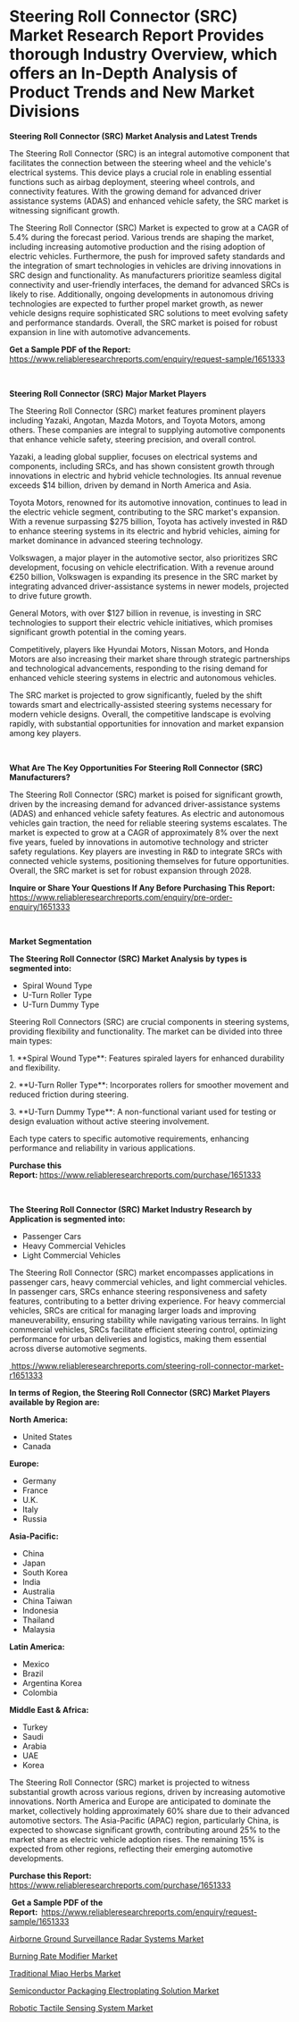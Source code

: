 <p><h1>Steering Roll Connector (SRC) Market Research Report Provides thorough Industry Overview, which offers an In-Depth Analysis of Product Trends and New Market Divisions</h1></p><p><strong>Steering Roll Connector (SRC) Market Analysis and Latest Trends</strong></p>
<p><p>The Steering Roll Connector (SRC) is an integral automotive component that facilitates the connection between the steering wheel and the vehicle's electrical systems. This device plays a crucial role in enabling essential functions such as airbag deployment, steering wheel controls, and connectivity features. With the growing demand for advanced driver assistance systems (ADAS) and enhanced vehicle safety, the SRC market is witnessing significant growth.</p><p>The Steering Roll Connector (SRC) Market is expected to grow at a CAGR of 5.4% during the forecast period. Various trends are shaping the market, including increasing automotive production and the rising adoption of electric vehicles. Furthermore, the push for improved safety standards and the integration of smart technologies in vehicles are driving innovations in SRC design and functionality. As manufacturers prioritize seamless digital connectivity and user-friendly interfaces, the demand for advanced SRCs is likely to rise. Additionally, ongoing developments in autonomous driving technologies are expected to further propel market growth, as newer vehicle designs require sophisticated SRC solutions to meet evolving safety and performance standards. Overall, the SRC market is poised for robust expansion in line with automotive advancements.</p></p>
<p><strong>Get a Sample PDF of the Report:&nbsp;</strong> <a href="https://www.reliableresearchreports.com/enquiry/request-sample/1651333?utm_campaign=10&utm_medium=2&utm_source=Github&utm_content=ia&utm_term=08122024&utm_id=steering-roll-connector-src">https://www.reliableresearchreports.com/enquiry/request-sample/1651333</a></p>
<p>&nbsp;</p>
<p><strong>Steering Roll Connector (SRC) Major Market Players</strong></p>
<p><p>The Steering Roll Connector (SRC) market features prominent players including Yazaki, Angotan, Mazda Motors, and Toyota Motors, among others. These companies are integral to supplying automotive components that enhance vehicle safety, steering precision, and overall control.</p><p>Yazaki, a leading global supplier, focuses on electrical systems and components, including SRCs, and has shown consistent growth through innovations in electric and hybrid vehicle technologies. Its annual revenue exceeds $14 billion, driven by demand in North America and Asia.</p><p>Toyota Motors, renowned for its automotive innovation, continues to lead in the electric vehicle segment, contributing to the SRC market's expansion. With a revenue surpassing $275 billion, Toyota has actively invested in R&D to enhance steering systems in its electric and hybrid vehicles, aiming for market dominance in advanced steering technology.</p><p>Volkswagen, a major player in the automotive sector, also prioritizes SRC development, focusing on vehicle electrification. With a revenue around €250 billion, Volkswagen is expanding its presence in the SRC market by integrating advanced driver-assistance systems in newer models, projected to drive future growth.</p><p>General Motors, with over $127 billion in revenue, is investing in SRC technologies to support their electric vehicle initiatives, which promises significant growth potential in the coming years. </p><p>Competitively, players like Hyundai Motors, Nissan Motors, and Honda Motors are also increasing their market share through strategic partnerships and technological advancements, responding to the rising demand for enhanced vehicle steering systems in electric and autonomous vehicles. </p><p>The SRC market is projected to grow significantly, fueled by the shift towards smart and electrically-assisted steering systems necessary for modern vehicle designs. Overall, the competitive landscape is evolving rapidly, with substantial opportunities for innovation and market expansion among key players.</p></p>
<p>&nbsp;</p>
<p><strong>What Are The Key Opportunities For Steering Roll Connector (SRC) Manufacturers?</strong></p>
<p><p>The Steering Roll Connector (SRC) market is poised for significant growth, driven by the increasing demand for advanced driver-assistance systems (ADAS) and enhanced vehicle safety features. As electric and autonomous vehicles gain traction, the need for reliable steering systems escalates. The market is expected to grow at a CAGR of approximately 8% over the next five years, fueled by innovations in automotive technology and stricter safety regulations. Key players are investing in R&D to integrate SRCs with connected vehicle systems, positioning themselves for future opportunities. Overall, the SRC market is set for robust expansion through 2028.</p></p>
<p><strong>Inquire or Share Your Questions If Any Before Purchasing This Report:</strong> <a href="https://www.reliableresearchreports.com/enquiry/pre-order-enquiry/1651333?utm_campaign=10&utm_medium=2&utm_source=Github&utm_content=ia&utm_term=08122024&utm_id=steering-roll-connector-src">https://www.reliableresearchreports.com/enquiry/pre-order-enquiry/1651333</a></p>
<p>&nbsp;</p>
<p><strong>Market Segmentation</strong></p>
<p><strong>The Steering Roll Connector (SRC) Market Analysis by types is segmented into:</strong></p>
<p><ul><li>Spiral Wound Type</li><li>U-Turn Roller Type</li><li>U-Turn Dummy Type</li></ul></p>
<p><p>Steering Roll Connectors (SRC) are crucial components in steering systems, providing flexibility and functionality. The market can be divided into three main types: </p><p>1. **Spiral Wound Type**: Features spiraled layers for enhanced durability and flexibility.</p><p>2. **U-Turn Roller Type**: Incorporates rollers for smoother movement and reduced friction during steering.</p><p>3. **U-Turn Dummy Type**: A non-functional variant used for testing or design evaluation without active steering involvement. </p><p>Each type caters to specific automotive requirements, enhancing performance and reliability in various applications.</p></p>
<p><strong>Purchase this Report:&nbsp;</strong><a href="https://www.reliableresearchreports.com/purchase/1651333?utm_campaign=10&utm_medium=2&utm_source=Github&utm_content=ia&utm_term=08122024&utm_id=steering-roll-connector-src">https://www.reliableresearchreports.com/purchase/1651333</a></p>
<p>&nbsp;</p>
<p><strong>The Steering Roll Connector (SRC) Market Industry Research by Application is segmented into:</strong></p>
<p><ul><li>Passenger Cars</li><li>Heavy Commercial Vehicles</li><li>Light Commercial Vehicles</li></ul></p>
<p><p>The Steering Roll Connector (SRC) market encompasses applications in passenger cars, heavy commercial vehicles, and light commercial vehicles. In passenger cars, SRCs enhance steering responsiveness and safety features, contributing to a better driving experience. For heavy commercial vehicles, SRCs are critical for managing larger loads and improving maneuverability, ensuring stability while navigating various terrains. In light commercial vehicles, SRCs facilitate efficient steering control, optimizing performance for urban deliveries and logistics, making them essential across diverse automotive segments.</p></p>
<p><a href="https://www.reliableresearchreports.com/steering-roll-connector-market-r1651333?utm_campaign=10&utm_medium=2&utm_source=Github&utm_content=ia&utm_term=08122024&utm_id=steering-roll-connector-src">&nbsp;https://www.reliableresearchreports.com/steering-roll-connector-market-r1651333</a></p>
<p><strong>In terms of Region, the Steering Roll Connector (SRC) Market Players available by Region are:</strong></p>
<p>
    <p> <strong> North America: </strong>
        <ul>
            <li>United States</li>
            <li>Canada</li>
        </ul>
        </p> 
    <p> <strong> Europe: </strong>
        <ul>
            <li>Germany</li>
            <li>France</li>
            <li>U.K.</li>
            <li>Italy</li>
            <li>Russia</li>
        </ul>
        </p> 
    <p> <strong> Asia-Pacific: </strong>
        <ul>
            <li>China</li>
            <li>Japan</li>
            <li>South Korea</li>
            <li>India</li>
            <li>Australia</li>
            <li>China Taiwan</li>
            <li>Indonesia</li>
            <li>Thailand</li>
            <li>Malaysia</li>
        </ul>
        </p> 
    <p> <strong> Latin America: </strong>
        <ul>
            <li>Mexico</li>
            <li>Brazil</li>
            <li>Argentina Korea</li>
            <li>Colombia</li>
        </ul>
        </p> 
    <p> <strong> Middle East & Africa: </strong>
        <ul>
            <li>Turkey</li>
            <li>Saudi</li>
            <li>Arabia</li>
            <li>UAE</li>
            <li>Korea</li>
        </ul>
    </p>
    </p>
<p><p>The Steering Roll Connector (SRC) market is projected to witness substantial growth across various regions, driven by increasing automotive innovations. North America and Europe are anticipated to dominate the market, collectively holding approximately 60% share due to their advanced automotive sectors. The Asia-Pacific (APAC) region, particularly China, is expected to showcase significant growth, contributing around 25% to the market share as electric vehicle adoption rises. The remaining 15% is expected from other regions, reflecting their emerging automotive developments.</p></p>
<p><strong>Purchase this Report: </strong><a href="https://www.reliableresearchreports.com/purchase/1651333?utm_campaign=10&utm_medium=2&utm_source=Github&utm_content=ia&utm_term=08122024&utm_id=steering-roll-connector-src">https://www.reliableresearchreports.com/purchase/1651333</a></p>
<p>&nbsp;<strong>Get a Sample PDF of the Report:&nbsp;&nbsp;</strong><a href="https://www.reliableresearchreports.com/enquiry/request-sample/1651333?utm_campaign=10&utm_medium=2&utm_source=Github&utm_content=ia&utm_term=08122024&utm_id=steering-roll-connector-src">https://www.reliableresearchreports.com/enquiry/request-sample/1651333</a></p>
<p><strong></strong></p>
<p><p><a href="https://github.com/hgf64gh/Market-Research-Report-List-1/blob/main/airborne-ground-surveillance-radar-systems-market.md?utm_campaign=10&utm_medium=2&utm_source=Github&utm_content=ia&utm_term=08122024&utm_id=steering-roll-connector-src">Airborne Ground Surveillance Radar Systems Market</a></p><p><a href="https://www.linkedin.com/pulse/swot-analysis-burning-rate-modifier-market-business-insights-wc5ae?utm_campaign=10&utm_medium=2&utm_source=Github&utm_content=ia&utm_term=08122024&utm_id=steering-roll-connector-src">Burning Rate Modifier Market</a></p><p><a href="https://www.linkedin.com/pulse/the-sympatico-insight-9odme?utm_campaign=10&utm_medium=2&utm_source=Github&utm_content=ia&utm_term=08122024&utm_id=steering-roll-connector-src">Traditional Miao Herbs Market</a></p><p><a href="https://www.linkedin.com/pulse/the-sympatico-insight-9odme?utm_campaign=10&utm_medium=2&utm_source=Github&utm_content=ia&utm_term=08122024&utm_id=steering-roll-connector-src">Semiconductor Packaging Electroplating Solution Market</a></p><p><a href="https://github.com/SanjidaMahmud54/Market-Research-Report-List-1/blob/main/robotic-tactile-sensing-system-market.md?utm_campaign=10&utm_medium=2&utm_source=Github&utm_content=ia&utm_term=08122024&utm_id=steering-roll-connector-src">Robotic Tactile Sensing System Market</a></p></p>